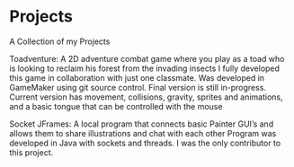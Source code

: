 # Projects
A Collection of my Projects

Toadventure: A 2D adventure combat game where you play as a toad who is looking to reclaim his forest from the invading insects
I fully developed this game in collaboration with just one classmate. Was developed in GameMaker using git source control. Final version is still in-progress. Current version has movement, collisions, gravity, sprites and animations, and a basic tongue that can be controlled with the mouse

Socket JFrames: A local program that connects basic Painter GUI’s and allows them to share illustrations and chat with each other
Program was developed in Java with sockets and threads. I was the only contributor to this project.
